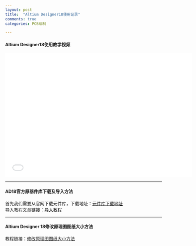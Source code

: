 ```yaml
---
layout: post
title:  "Altium Designer18使用记录"
comments: true
categories: PCB绘制

---
```

#### Altium Designer18使用教学视频  
<iframe height="400" width="600" src="//player.bilibili.com/player.html?aid=52437710&cid=91768765&page=1" scrolling="no" border="0" frameborder="no" framespacing="0" allowfullscreen="true"> </iframe>

---
#### AD18官方原器件库下载及导入方法
首先我们需要从官网下载元件库，下载地址：[元件库下载地址](http://techdocs.altium.com/display/ADOH/Download+Libraries)  
导入教程文章链接：[导入教程](https://blog.csdn.net/Mr_Shi__/article/details/82898874)

---
#### Altium Designer 18修改原理图图纸大小方法
教程链接：[修改原理图图纸大小方法](https://blog.csdn.net/qq_37457748/article/details/86062325)

